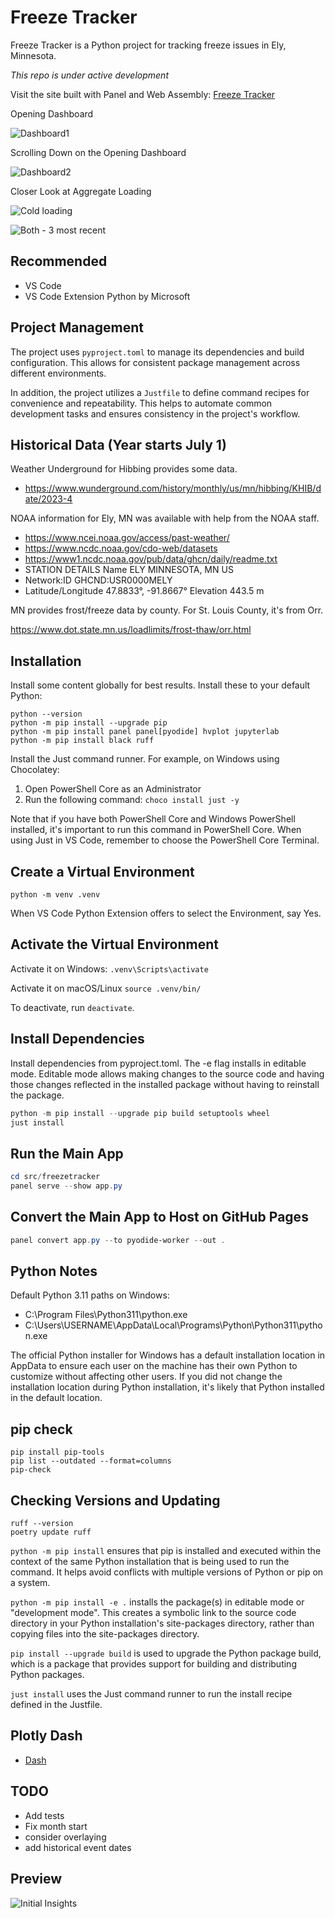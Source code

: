 # Freeze Tracker

Freeze Tracker is a Python project for tracking freeze issues in Ely, Minnesota.

_This repo is under active development_ 

Visit the site built with Panel and Web Assembly: [Freeze Tracker](https://denisecase.github.io/freeze-tracker/app.html)

Opening Dashboard

![Dashboard1](images/Dashboard1.PNG)

Scrolling Down on the Opening Dashboard

![Dashboard2](images/Dashboard2.PNG)

Closer Look at Aggregate Loading

![Cold loading](images/Fig1.PNG)

![Both - 3 most recent](images/Fig2.PNG)

## Recommended

- VS Code
- VS Code Extension Python by Microsoft

## Project Management

The project uses `pyproject.toml` to manage its dependencies and build configuration. 
This allows for consistent package management across different environments.

In addition, the project utilizes a `Justfile` to define command recipes 
for convenience and repeatability. 
This helps to automate common development tasks and ensures 
consistency in the project's workflow.

## Historical Data (Year starts July 1)

Weather Underground for Hibbing provides some data.

- https://www.wunderground.com/history/monthly/us/mn/hibbing/KHIB/date/2023-4

NOAA information for Ely, MN was available with help from the NOAA staff.

- https://www.ncei.noaa.gov/access/past-weather/
- https://www.ncdc.noaa.gov/cdo-web/datasets
- https://www1.ncdc.noaa.gov/pub/data/ghcn/daily/readme.txt
- STATION DETAILS Name	ELY MINNESOTA, MN US
- Network:ID	GHCND:USR0000MELY
- Latitude/Longitude	47.8833°, -91.8667° Elevation	443.5 m

MN provides frost/freeze data by county. For St. Louis County, it's from Orr.

https://www.dot.state.mn.us/loadlimits/frost-thaw/orr.html


## Installation

Install some content globally for best results. 
Install these to your default Python:

```shell
python --version
python -m pip install --upgrade pip
python -m pip install panel panel[pyodide] hvplot jupyterlab
python -m pip install black ruff
```

Install the Just command runner. For example, on Windows using Chocolatey:

1. Open PowerShell Core as an Administrator
2. Run the following command: `choco install just -y`

Note that if you have both PowerShell Core and Windows PowerShell installed, 
it's important to run this command in PowerShell Core.
When using Just in VS Code, 
remember to choose the PowerShell Core Terminal.

## Create a Virtual Environment

```shell
python -m venv .venv
```

When VS Code Python Extension offers to select the Environment, say Yes.

## Activate the Virtual Environment

Activate it on Windows: `.venv\Scripts\activate`

Activate it on macOS/Linux `source .venv/bin/`

To deactivate, run `deactivate`.

## Install Dependencies

Install dependencies from pyproject.toml. The -e flag installs in editable mode.
Editable mode allows making changes to the source code and having those changes
reflected in the installed package without having to reinstall the package.

```powershell
python -m pip install --upgrade pip build setuptools wheel 
just install
```

## Run the Main App

```powershell
cd src/freezetracker
panel serve --show app.py
```

## Convert the Main App to Host on GitHub Pages

```powershell
panel convert app.py --to pyodide-worker --out .
```

## Python Notes 

Default Python 3.11 paths on Windows:

- C:\Program Files\Python311\python.exe
- C:\Users\USERNAME\AppData\Local\Programs\Python\Python311\python.exe

The official Python installer for Windows 
has a default installation location in AppData to ensure each user 
on the machine has their own Python to customize without affecting other users.
If you did not change the installation location during Python installation, 
it's likely that Python installed in the default location.

## pip check

```
pip install pip-tools
pip list --outdated --format=columns
pip-check
```



## Checking Versions and Updating

```
ruff --version
poetry update ruff
```

`python -m pip install`  ensures that pip is installed 
and executed within the context of the same Python installation 
that is being used to run the command. 
It helps avoid conflicts with multiple versions of 
Python or pip on a system.

`python -m pip install -e .` installs the package(s) in 
editable mode or "development mode". 
This creates a symbolic link to the source code directory in your 
Python installation's site-packages directory, rather than copying files 
into the site-packages directory.

`pip install --upgrade build` is used to upgrade the Python package build, 
which is a package that provides support for building and 
distributing Python packages.

`just install` uses the Just command runner to run the install recipe defined
in the Justfile. 

## Plotly Dash

- [Dash](https://dash.plotly.com/)


## TODO

- Add tests
- Fix month start
- consider overlaying
- add historical event dates

## Preview

![Initial Insights](images/initial.PNG)

